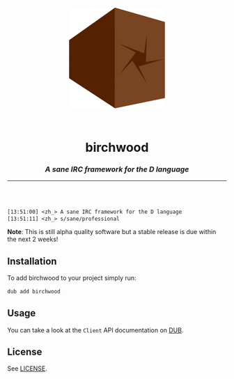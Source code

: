 <p align="center">
<img src="logo.png" width=220>
</p>

<br>

<h1 align="center">birchwood</h1>

<h3 align="center"><i><b>A sane IRC framework for the D language</i></b></h3>

---

<br>
<br>

```
[13:51:00] <zh_> A sane IRC framework for the D language
[13:51:11] <zh_> s/sane/professional
```

**Note**: This is still alpha quality software but a stable release is due within the next 2 weeks!

## Installation

To add birchwood to your project simply run:

```bash
dub add birchwood
```

## Usage

You can take a look at the `Client` API documentation on [DUB](https://birchwood.dpldocs.info/birchwood.client.Client.html).

## License

See [LICENSE](LICENSE).

